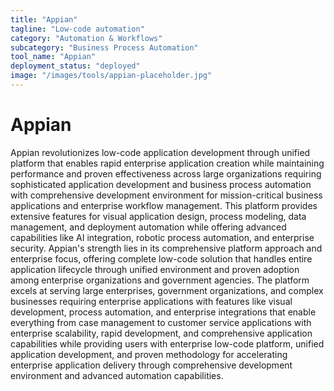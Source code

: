 ```yaml
---
title: "Appian"
tagline: "Low-code automation"
category: "Automation & Workflows"
subcategory: "Business Process Automation"
tool_name: "Appian"
deployment_status: "deployed"
image: "/images/tools/appian-placeholder.jpg"
---
```


# Appian

Appian revolutionizes low-code application development through unified platform that enables rapid enterprise application creation while maintaining performance and proven effectiveness across large organizations requiring sophisticated application development and business process automation with comprehensive development environment for mission-critical business applications and enterprise workflow management. This platform provides extensive features for visual application design, process modeling, data management, and deployment automation while offering advanced capabilities like AI integration, robotic process automation, and enterprise security. Appian's strength lies in its comprehensive platform approach and enterprise focus, offering complete low-code solution that handles entire application lifecycle through unified environment and proven adoption among enterprise organizations and government agencies. The platform excels at serving large enterprises, government organizations, and complex businesses requiring enterprise applications with features like visual development, process automation, and enterprise integrations that enable everything from case management to customer service applications with enterprise scalability, rapid development, and comprehensive application capabilities while providing users with enterprise low-code platform, unified application development, and proven methodology for accelerating enterprise application delivery through comprehensive development environment and advanced automation capabilities.